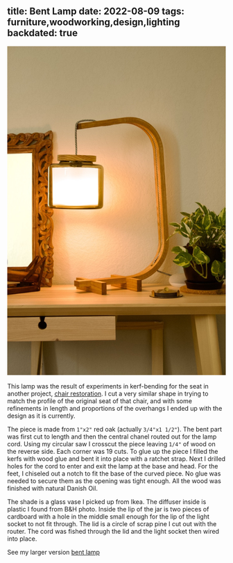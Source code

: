 title: Bent Lamp
date: 2022-08-09
tags: furniture,woodworking,design,lighting
backdated: true
---

![BentLamp](bentLamp.jpeg)

This lamp was the result of experiments in kerf-bending for the seat in another project, [chair restoration](/furniture/chair/chair_restore.html). I cut a very similar shape in trying to match the profile of the original seat of that chair, and with some refinements in length and proportions of the overhangs I ended up with the design as it is currently.

The piece is made from `1"x2"` red oak (actually `3/4"x1 1/2"`). The bent part was first cut to length and then the central chanel routed out for the lamp cord. Using my circular saw I crosscut the piece leaving `1/4"` of wood on the reverse side. Each corner was 19 cuts. To glue up the piece I filled the kerfs with wood glue and bent it into place with a ratchet strap. Next I drilled holes for the cord to enter and exit the lamp at the base and head.  For the feet, I chiseled out a notch to fit the base of the curved piece. No glue was needed to secure them as the opening was tight enough. All the wood was finished with natural Danish Oil.

The shade is a glass vase I picked up from Ikea. The diffuser inside is plastic I found from B&H photo. Inside the lip of the jar is two pieces of cardboard with a hole in the middle small enough for the lip of the light socket to not fit through. The lid is a circle of scrap pine I cut out with the router. The cord was fished through the lid and the light socket then wired into place.

See my larger version [bent lamp](/furniture/lighting/bigBentLamp.html)